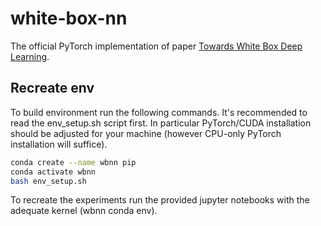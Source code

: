 # white-box-nn
The official PyTorch implementation of paper [Towards White Box Deep Learning](https://arxiv.org/abs/2403.09863).

## Recreate env

To build environment run the following commands. It's recommended to read the env_setup.sh script first. In particular PyTorch/CUDA installation should be adjusted for your machine (however CPU-only PyTorch installation will suffice).

```bash
conda create --name wbnn pip
conda activate wbnn
bash env_setup.sh
```

To recreate the experiments run the provided jupyter notebooks with the adequate kernel (wbnn conda env).